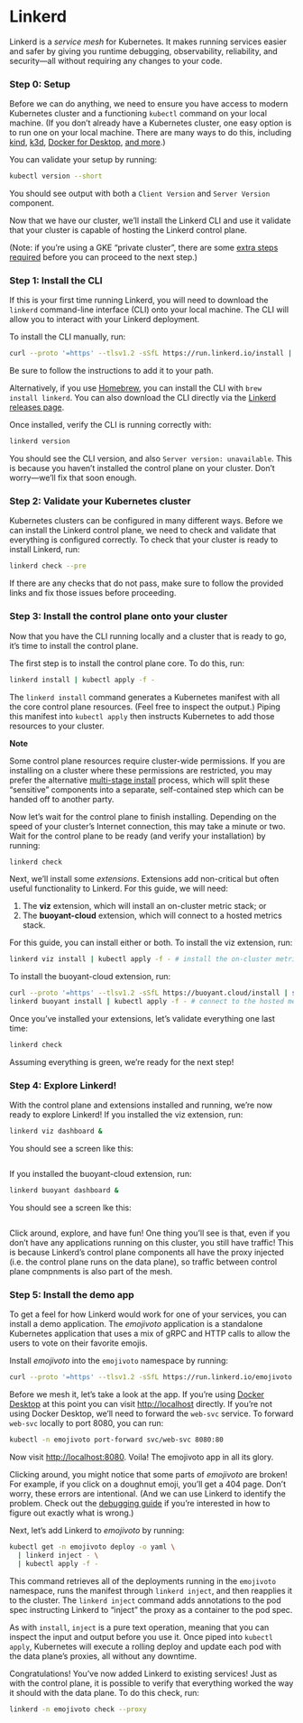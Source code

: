 # Linkerd

Linkerd is a _service mesh_ for Kubernetes. It makes running services easier and safer by giving you runtime debugging, observability, reliability, and security—all without requiring any changes to your code.

### Step 0: Setup <a href="#step-0-setup" id="step-0-setup"></a>

Before we can do anything, we need to ensure you have access to modern Kubernetes cluster and a functioning `kubectl` command on your local machine. (If you don’t already have a Kubernetes cluster, one easy option is to run one on your local machine. There are many ways to do this, including [kind](https://kind.sigs.k8s.io/), [k3d](https://k3d.io/), [Docker for Desktop](https://www.docker.com/products/docker-desktop), [and more](https://kubernetes.io/docs/setup/).)

You can validate your setup by running:

```bash
kubectl version --short
```

You should see output with both a `Client Version` and `Server Version` component.

Now that we have our cluster, we’ll install the Linkerd CLI and use it validate that your cluster is capable of hosting the Linkerd control plane.

(Note: if you’re using a GKE “private cluster”, there are some [extra steps required](https://linkerd.io/2.10/reference/cluster-configuration/#private-clusters) before you can proceed to the next step.)

### Step 1: Install the CLI <a href="#step-1-install-the-cli" id="step-1-install-the-cli"></a>

If this is your first time running Linkerd, you will need to download the `linkerd` command-line interface (CLI) onto your local machine. The CLI will allow you to interact with your Linkerd deployment.

To install the CLI manually, run:

```bash
curl --proto '=https' --tlsv1.2 -sSfL https://run.linkerd.io/install | sh
```

Be sure to follow the instructions to add it to your path.

Alternatively, if you use [Homebrew](https://brew.sh/), you can install the CLI with `brew install linkerd`. You can also download the CLI directly via the [Linkerd releases page](https://github.com/linkerd/linkerd2/releases/).

Once installed, verify the CLI is running correctly with:

```bash
linkerd version
```

You should see the CLI version, and also `Server version: unavailable`. This is because you haven’t installed the control plane on your cluster. Don’t worry—we’ll fix that soon enough.

### Step 2: Validate your Kubernetes cluster <a href="#step-2-validate-your-kubernetes-cluster" id="step-2-validate-your-kubernetes-cluster"></a>

Kubernetes clusters can be configured in many different ways. Before we can install the Linkerd control plane, we need to check and validate that everything is configured correctly. To check that your cluster is ready to install Linkerd, run:

```bash
linkerd check --pre
```

If there are any checks that do not pass, make sure to follow the provided links and fix those issues before proceeding.

### Step 3: Install the control plane onto your cluster <a href="#step-3-install-the-control-plane-onto-your-cluster" id="step-3-install-the-control-plane-onto-your-cluster"></a>

Now that you have the CLI running locally and a cluster that is ready to go, it’s time to install the control plane.

The first step is to install the control plane core. To do this, run:

```bash
linkerd install | kubectl apply -f -
```

The `linkerd install` command generates a Kubernetes manifest with all the core control plane resources. (Feel free to inspect the output.) Piping this manifest into `kubectl apply` then instructs Kubernetes to add those resources to your cluster.

&#x20;**Note**

Some control plane resources require cluster-wide permissions. If you are installing on a cluster where these permissions are restricted, you may prefer the alternative [multi-stage install](https://linkerd.io/2.10/tasks/install/#multi-stage-install) process, which will split these “sensitive” components into a separate, self-contained step which can be handed off to another party.

Now let’s wait for the control plane to finish installing. Depending on the speed of your cluster’s Internet connection, this may take a minute or two. Wait for the control plane to be ready (and verify your installation) by running:

```bash
linkerd check
```

Next, we’ll install some _extensions_. Extensions add non-critical but often useful functionality to Linkerd. For this guide, we will need:

1. The **viz** extension, which will install an on-cluster metric stack; or
2. The **buoyant-cloud** extension, which will connect to a hosted metrics stack.

For this guide, you can install either or both. To install the viz extension, run:

```bash
linkerd viz install | kubectl apply -f - # install the on-cluster metrics stack
```

To install the buoyant-cloud extension, run:

```bash
curl --proto '=https' --tlsv1.2 -sSfL https://buoyant.cloud/install | sh # get the installer
linkerd buoyant install | kubectl apply -f - # connect to the hosted metrics stack
```

Once you’ve installed your extensions, let’s validate everything one last time:

```bash
linkerd check
```

Assuming everything is green, we’re ready for the next step!

### Step 4: Explore Linkerd! <a href="#step-4-explore-linkerd" id="step-4-explore-linkerd"></a>

With the control plane and extensions installed and running, we’re now ready to explore Linkerd! If you installed the viz extension, run:

```bash
linkerd viz dashboard &
```

You should see a screen like this:

<figure><img src="https://linkerd.io/images/getting-started/viz-empty-dashboard.png" alt=""><figcaption></figcaption></figure>

If you installed the buoyant-cloud extension, run:

```bash
linkerd buoyant dashboard &
```

You should see a screen lke this:

<figure><img src="https://linkerd.io/images/getting-started/bcloud-empty-dashboard.png" alt=""><figcaption></figcaption></figure>

Click around, explore, and have fun! One thing you’ll see is that, even if you don’t have any applications running on this cluster, you still have traffic! This is because Linkerd’s control plane components all have the proxy injected (i.e. the control plane runs on the data plane), so traffic between control plane compnments is also part of the mesh.

### Step 5: Install the demo app <a href="#step-5-install-the-demo-app" id="step-5-install-the-demo-app"></a>

To get a feel for how Linkerd would work for one of your services, you can install a demo application. The _emojivoto_ application is a standalone Kubernetes application that uses a mix of gRPC and HTTP calls to allow the users to vote on their favorite emojis.

Install _emojivoto_ into the `emojivoto` namespace by running:

```bash
curl --proto '=https' --tlsv1.2 -sSfL https://run.linkerd.io/emojivoto.yml | kubectl apply -f -
```

Before we mesh it, let’s take a look at the app. If you’re using [Docker Desktop](https://www.docker.com/products/docker-desktop) at this point you can visit [http://localhost](http://localhost/) directly. If you’re not using Docker Desktop, we’ll need to forward the `web-svc` service. To forward `web-svc` locally to port 8080, you can run:

```bash
kubectl -n emojivoto port-forward svc/web-svc 8080:80
```

Now visit [http://localhost:8080](http://localhost:8080/). Voila! The emojivoto app in all its glory.

Clicking around, you might notice that some parts of _emojivoto_ are broken! For example, if you click on a doughnut emoji, you’ll get a 404 page. Don’t worry, these errors are intentional. (And we can use Linkerd to identify the problem. Check out the [debugging guide](https://linkerd.io/2.10/debugging-an-app/) if you’re interested in how to figure out exactly what is wrong.)

Next, let’s add Linkerd to _emojivoto_ by running:

```bash
kubectl get -n emojivoto deploy -o yaml \
  | linkerd inject - \
  | kubectl apply -f -
```

This command retrieves all of the deployments running in the `emojivoto` namespace, runs the manifest through `linkerd inject`, and then reapplies it to the cluster. The `linkerd inject` command adds annotations to the pod spec instructing Linkerd to “inject” the proxy as a container to the pod spec.

As with `install`, `inject` is a pure text operation, meaning that you can inspect the input and output before you use it. Once piped into `kubectl apply`, Kubernetes will execute a rolling deploy and update each pod with the data plane’s proxies, all without any downtime.

Congratulations! You’ve now added Linkerd to existing services! Just as with the control plane, it is possible to verify that everything worked the way it should with the data plane. To do this check, run:

```bash
linkerd -n emojivoto check --proxy
```
